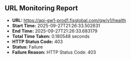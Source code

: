 ## URL Monitoring Report

- **URL:** https://api-gw1-prod1.fisglobal.com/gw/v1/health
- **Start Time:** 2025-09-27T21:26:33.502631
- **End Time:** 2025-09-27T21:26:33.683179
- **Total Time Taken:** 0.180548 seconds
- **HTTP Status Code:** 403
- **Status:** Failure
- **Failure Reason:** HTTP Status Code: 403
